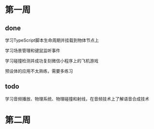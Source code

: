 # 第一周
## done
学习TypeScript脚本生命周期并挂载到物体节点上

学习场景管理和键鼠监听事件

学习碰撞检测并成功复刻微信小程序上的飞机游戏

预设体的应用不太熟练，需要多练习

## todo
学习音频播放、物理系统、物理碰撞和射线，在音频技术上了解语音合成技术

# 第二周

